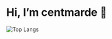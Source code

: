 # Hi, I’m centmarde 👋

![Top Langs](https://github-readme-stats.vercel.app/api/top-langs/?username=centmarde&hide_progress=true)
